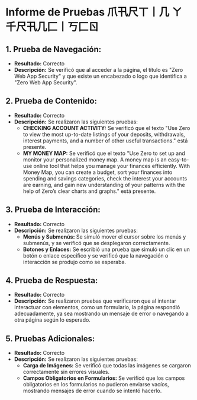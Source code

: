 # Informe de Pruebas      爪卂尺ㄒ丨几 ㄚ 千尺卂几匚丨丂匚ㄖ

## 1. Prueba de Navegación:
   - **Resultado:** Correcto
   - **Descripción:** Se verificó que al acceder a la página, el título es "Zero Web App Security" y que existe un encabezado o logo que identifica a "Zero Web App Security".

## 2. Prueba de Contenido:
   - **Resultado:** Correcto
   - **Descripción:** Se realizaron las siguientes pruebas:
     - **CHECKING ACCOUNT ACTIVITY:** Se verificó que el texto "Use Zero to view the most up-to-date listings of your deposits, withdrawals, interest payments, and a number of other useful transactions." está presente.
     - **MY MONEY MAP:** Se verificó que el texto "Use Zero to set up and monitor your personalized money map. A money map is an easy-to-use online tool that helps you manage your finances efficiently. With Money Map, you can create a budget, sort your finances into spending and savings categories, check the interest your accounts are earning, and gain new understanding of your patterns with the help of Zero’s clear charts and graphs." está presente.

## 3. Prueba de Interacción:
   - **Resultado:** Correcto
   - **Descripción:** Se realizaron las siguientes pruebas:
     - **Menús y Submenús:** Se simuló mover el cursor sobre los menús y submenús, y se verificó que se desplegaron correctamente.
     - **Botones y Enlaces:** Se escribió una prueba que simuló un clic en un botón o enlace específico y se verificó que la navegación o interacción se produjo como se esperaba.

## 4. Prueba de Respuesta:
   - **Resultado:** Correcto
   - **Descripción:** Se realizaron pruebas que verificaron que al intentar interactuar con elementos, como un formulario, la página respondió adecuadamente, ya sea mostrando un mensaje de error o navegando a otra página según lo esperado.

## 5. Pruebas Adicionales:
   - **Resultado:** Correcto
   - **Descripción:** Se realizaron las siguientes pruebas:
     - **Carga de Imágenes:** Se verificó que todas las imágenes se cargaron correctamente sin errores visuales.
     - **Campos Obligatorios en Formularios:** Se verificó que los campos obligatorios en los formularios no pudieron enviarse vacíos, mostrando mensajes de error cuando se intentó hacerlo.
